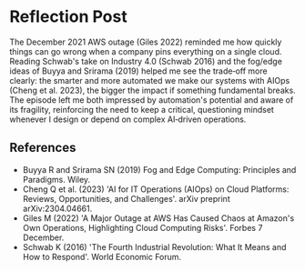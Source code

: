 # Reflection Post

The December 2021 AWS outage (Giles 2022) reminded me how quickly things can go wrong when a company pins everything on a single cloud. Reading Schwab's take on Industry 4.0 (Schwab 2016) and the fog/edge ideas of Buyya and Srirama (2019) helped me see the trade‑off more clearly: the smarter and more automated we make our systems with AIOps (Cheng et al. 2023), the bigger the impact if something fundamental breaks. The episode left me both impressed by automation's potential and aware of its fragility, reinforcing the need to keep a critical, questioning mindset whenever I design or depend on complex AI‑driven operations.

## References
- Buyya R and Srirama SN (2019) Fog and Edge Computing: Principles and Paradigms. Wiley.
- Cheng Q et al. (2023) 'AI for IT Operations (AIOps) on Cloud Platforms: Reviews, Opportunities, and Challenges'. arXiv preprint arXiv:2304.04661.
- Giles M (2022) 'A Major Outage at AWS Has Caused Chaos at Amazon's Own Operations, Highlighting Cloud Computing Risks'. Forbes 7 December.
- Schwab K (2016) 'The Fourth Industrial Revolution: What It Means and How to Respond'. World Economic Forum. 
